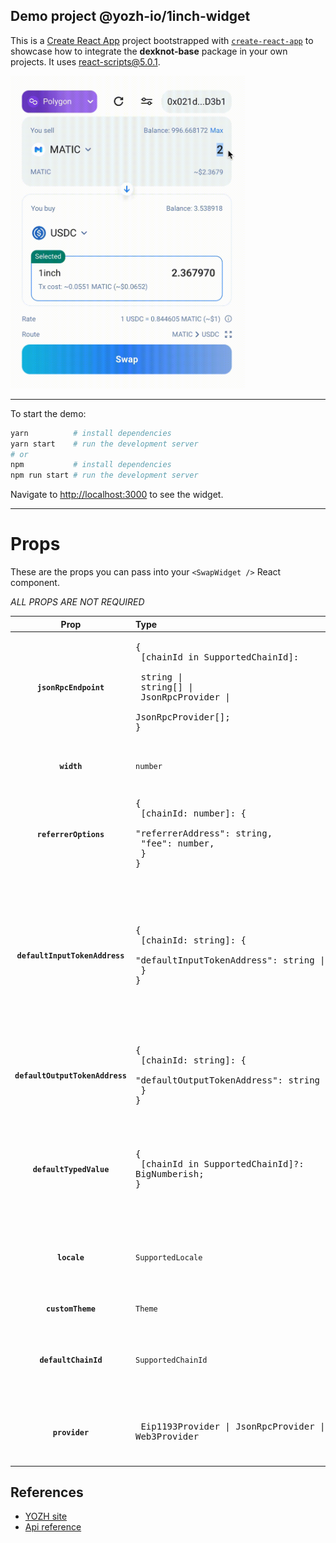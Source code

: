 ## Demo project @yozh-io/1inch-widget

This is a [Create React App](https://create-react-app.dev/) project bootstrapped with [`create-react-app`](https://create-react-app.dev/docs/getting-started) to showcase how to integrate the **dexknot-base** package in your own projects. It uses react-scripts@5.0.1.


<img src="public/widget-example.gif" height="500" />


---

To start the demo:

```bash
yarn          # install dependencies
yarn start    # run the development server
# or
npm           # install dependencies
npm run start # run the development server
```

Navigate to [http://localhost:3000](http://localhost:3000) to see the widget.

---

# Props

These are the props you can pass into your `<SwapWidget />` React component.

_ALL PROPS ARE NOT REQUIRED_

|              Prop               | Type                                                                                                                               | Value                                                                                                                                                                                                                                                                                                                                    | Default                                                                                                                                                                                                                                                                  |
| :-----------------------------: | :--------------------------------------------------------------------------------------------------------------------------------- | :--------------------------------------------------------------------------------------------------------------------------------------------------------------------------------------------------------------------------------------------------------------------------------------------------------------------------------------- | :----------------------------------------------------------------------------------------------------------------------------------------------------------------------------------------------------------------------------------------------------------------------- |
|      **`jsonRpcEndpoint`**      | <pre>{<br> [chainId in SupportedChainId]: <br> string \|<br> string[] \|<br> JsonRpcProvider \|<br> JsonRpcProvider[]; <br>}</pre> | In order for a software application to interact with the blockchain, it must connect to node.                                                                                                                                                                                                                                            | <pre>{<br> 1: 'https://rpc.ankr.com/eth', <br> 56: 'https://bsc-dataseed1.ninicoin.io',<br> 137: 'https://polygon-rpc.com/',<br> 250: 'https://rpc.ftm.tools',<br> 42161: 'https://arb1.arbitrum.io/rpc',<br> 43114: 'https://api.avax.network/ext/bc/C/rpc',<br>}</pre> |
|           **`width`**           | `number`                                                                                                                           | You can customize the width by passing a number (of pixels) to the width prop of the widget.                                                                                                                                                                                                                                             | `400`                                                                                                                                                                                                                                                                    |
|      **`referrerOptions`**      | <pre>{<br> [chainId: number]: {<br> "referrerAddress": string,<br> "fee": number,<br> }<br>}</pre>                                 | Fee is a number from 1 to 3 percent. <br/> After each swap, a percentage from swap amount equal to fee will be transferred to referrerAddress                                                                                                                                                                                            | -                                                                                                                                                                                                                                                                        |
| **`defaultInputTokenAddress`**  | <pre>{<br> [chainId: string]: {<br> "defaultInputTokenAddress": string \| 'NATIVE' <br> }<br>}</pre>                               | Address of the token to be selected by default in the input field (e.g. USDC) for each network chain ID. If left empty the widget will use the native token of the connected chain as default. This can be explicitly defined by the special string 'NATIVE'. For convenience you may pass a single string instead of a chainId mapping. | `string or 'NATIVE'`                                                                                                                                                                                                                                                     |
| **`defaultOutputTokenAddress`** | <pre>{<br> [chainId: string]: {<br> "defaultOutputTokenAddress": string \| 'NATIVE'<br> }<br>}</pre>                               | Address of the token to be selected by default in the input field (e.g. USDC) for each network chain ID. None if left empty. Any addresses provided in this parameter must be included in the tokenList.                                                                                                                                 | `string or 'NATIVE'`                                                                                                                                                                                                                                                     |
|     **`defaultTypedValue`**     | <pre>{<br> [chainId in SupportedChainId]?: BigNumberish; <br>}</pre>                                                               | Value in wei. This value will respect the decimals of the inputTokenAddress. If the defaultInputTokenAddress is USDC, defaultTypedValue should be `1000000` (it means 1 USDC).                                                                                                                                                           | `0`                                                                                                                                                                                                                                                                      |
|          **`locale`**           | `SupportedLocale`                                                                                                                  | Specifies an explicit locale to use for the widget interface. This can be set to one of the values exported by the library in SUPPORTED_LOCALES.                                                                                                                                                                                         | `en`                                                                                                                                                                                                                                                                     |
|        **`customTheme`**        | `Theme`                                                                                                                            | Specifies a custom theme. See [MUI THEME](https://mui.com/material-ui/customization/theming/)                                                                                                                                                                                                                                            | light `default-theme`                                                                                                                                                                                                                                                    |
|      **`defaultChainId`**       | `SupportedChainId`                                                                                                                 | Specifies an explicit chainID to use for the widget interface. This can be set to one of the values exported by the library in SupportedChainId.                                                                                                                                                                                         | `1`                                                                                                                                                                                                                                                                      |
|         **`provider`**          | <pre> Eip1193Provider \| JsonRpcProvider \| Web3Provider</pre>                                                                     | In order for a software application to interact with the blockchain, it must connect to provider. Widget uses own provider if this prop is not passed.                                                                                                                                                                                   | -                                                                                                                                                                                                                                                                        |

## References

- [YOZH site](https://yozh.io)
- [Api reference](https://docs.1inch.io/docs/aggregation-protocol/api/swagger)
